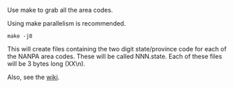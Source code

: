 Use make to grab all the area codes.

Using make parallelism is recommended.

    make -j8

This will create files containing the two digit state/province code for
each of the NANPA area codes.  These will be called NNN.state.  Each of
these files will be 3 bytes long (XX\n).

Also, see the [wiki](wiki).
